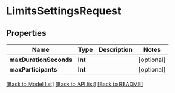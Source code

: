 # LimitsSettingsRequest

## Properties
Name | Type | Description | Notes
------------ | ------------- | ------------- | -------------
**maxDurationSeconds** | **Int** |  | [optional] 
**maxParticipants** | **Int** |  | [optional] 

[[Back to Model list]](../README.md#documentation-for-models) [[Back to API list]](../README.md#documentation-for-api-endpoints) [[Back to README]](../README.md)


